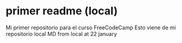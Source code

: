 # primer readme (local)
Mi primer repositorio para el curso FreeCodeCamp
Esto viene de mi repositorio local
MD from local at 22 january